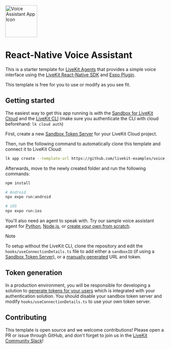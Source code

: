 <img src="./.github/assets/icon.png" alt="Voice Assistant App Icon" width="100" height="100">

# React-Native Voice Assistant

This is a starter template for [LiveKit Agents](https://docs.livekit.io/agents/overview/) that provides a simple voice interface using the [LiveKit React-Native SDK](https://github.com/livekit/client-sdk-react-native) and [Expo Plugin](https://github.com/livekit/client-sdk-react-native-expo-plugin).

This template is free for you to use or modify as you see fit.

## Getting started

The easiest way to get this app running is with the [Sandbox for LiveKit Cloud](https://cloud.livekit.io/projects/p_/sandbox) and the [LiveKit CLI](https://docs.livekit.io/home/cli/cli-setup/) (make sure you authenticate the CLI with cloud beforehand: ```lk cloud auth```)

First, create a new [Sandbox Token Server](https://cloud.livekit.io/projects/p_mytc7vpzfkt/sandbox/templates/token-server) for your LiveKit Cloud project.

Then, run the following command to automatically clone this template and connect it to LiveKit Cloud:

```bash
lk app create --template-url https://github.com/livekit-examples/voice-assistant-react-native --sandbox <token_server_sandbox_id>
```

Afterwards, move to the newly created folder and run the following commands:

```bash
npm install

# Android
npx expo run:android

# iOS
npx expo run:ios
```

You'll also need an agent to speak with. Try our sample voice assistant agent for [Python](https://github.com/livekit-examples/voice-pipeline-agent-python), [Node.js](https://github.com/livekit-examples/voice-pipeline-agent-node), or [create your own from scratch](https://docs.livekit.io/agents/quickstart/).

> [!NOTE]
> To setup without the LiveKit CLI, clone the repository and edit the `hooks/useConnectionDetails.ts` file to add either a `sandboxID` (if using a [Sandbox Token Server](https://cloud.livekit.io/projects/p_/sandbox/templates/token-server)), or a [manually generated](#token-generation) URL and token.

## Token generation

In a production environment, you will be responsible for developing a solution to [generate tokens for your users](https://docs.livekit.io/home/server/generating-tokens/) which is integrated with your authentication solution. You should disable your sandbox token server and modify `hooks/useConnectionDetails.ts` to use your own token server.

## Contributing

This template is open source and we welcome contributions! Please open a PR or issue through GitHub, and don't forget to join us in the [LiveKit Community Slack](https://livekit.io/join-slack)!

